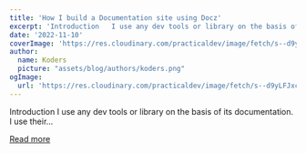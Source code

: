 ```yaml
---
title: 'How I build a Documentation site using Docz'
excerpt: 'Introduction   I use any dev tools or library on the basis of its documentation. I use their...'
date: '2022-11-10'
coverImage: 'https://res.cloudinary.com/practicaldev/image/fetch/s--d9yLFJxc--/c_imagga_scale,f_auto,fl_progressive,h_420,q_auto,w_1000/https://dev-to-uploads.s3.amazonaws.com/uploads/articles/xicpt3b93irnp8nevuxo.png'
author:
  name: Koders
  picture: "assets/blog/authors/koders.png"
ogImage:
  url: 'https://res.cloudinary.com/practicaldev/image/fetch/s--d9yLFJxc--/c_imagga_scale,f_auto,fl_progressive,h_420,q_auto,w_1000/https://dev-to-uploads.s3.amazonaws.com/uploads/articles/xicpt3b93irnp8nevuxo.png'
---
```


Introduction   I use any dev tools or library on the basis of its documentation. I use their...

[Read more](https://dev.to/documatic/how-i-build-a-documentation-site-using-docz-57kk)
